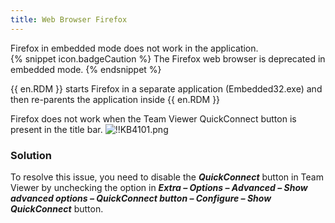 ```yaml
---
title: Web Browser Firefox
---
```

Firefox in embedded mode does not work in the application.  
{% snippet icon.badgeCaution %}
The Firefox web browser is deprecated in embedded mode.
{% endsnippet %}  

{{ en.RDM }} starts Firefox in a separate application (Embedded32.exe) and then re-parents the application inside {{ en.RDM }}  

Firefox does not work when the Team Viewer QuickConnect button is present in the title bar.
![!!KB4101.png](/img/en/kb/KB4101.png)

### Solution
To resolve this issue, you need to disable the ***QuickConnect*** button in Team Viewer by unchecking the option in ***Extra – Options – Advanced – Show advanced options – QuickConnect button – Configure – Show QuickConnect*** button.
